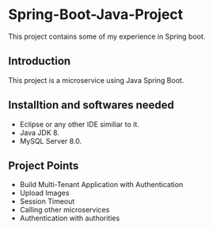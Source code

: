 # Spring-Boot-Java-Project
This project contains some of my experience in Spring boot.


## Introduction
This project is a microservice using Java Spring Boot.

## Installtion and softwares needed
- Eclipse or any other IDE similiar to it.
- Java JDK 8.
- MySQL Server 8.0.


## Project Points 
- Build Multi-Tenant Application with Authentication
- Upload Images
- Session Timeout
- Calling other microservices
- Authentication with authorities
